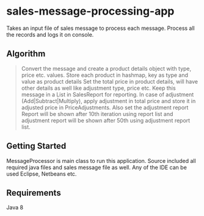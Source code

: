 # sales-message-processing-app
Takes an input file of sales message to process each message.
Process all the records and logs it on console.

## Algorithm
> Convert the message and create a product details object with type, price etc. values.
> Store each product in hashmap, key as type and value as product details
> Set the total price in product details, will have other details as well like adjustment type, price etc.
> Keep this message in a List in SalesReport for reporting.
> In case of adjustment (Add|Subtract|Multiply), apply adjustment in total price and store it in adjusted price in PriceAdjustments.
> Also set the adjustment report
> Report will be shown after 10th iteration using report list and adjustment report will be shown after 50th using adjustment report list.

## Getting Started
MessageProcessor is main class to run this application.
Source included all required java files and sales message file as well.
Any of the IDE can be used Eclipse, Netbeans etc.

## Requirements
Java 8
